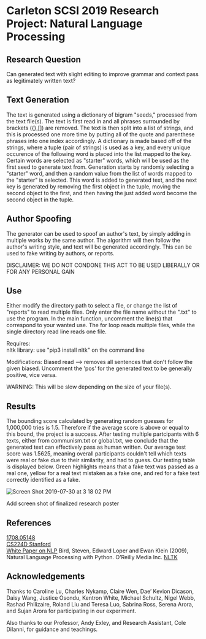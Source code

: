 # Carleton SCSI 2019 Research Project: Natural Language Processing 

## Research Question
Can generated text with slight editing to improve grammar and context pass as legitimately written text?

## Text Generation
The text is generated using a dictionary of bigram "seeds," processed from the text file(s). The text is first read in and all phrases surrounded by brackets ({},[]) are removed. The text is then split into a list of strings, and this is processed one more time by putting all of the quote and parenthese phrases into one index accordingly. A dictionary is made based off of the strings, where a tuple (pair of strings) is used as a key, and every unique occurence of the following word is placed into the list mapped to the key. Certain words are selected as "starter" words, which will be used as the first seed to generate text from. Generation starts by randomly selecting a "starter" word, and then a random value from the list of words mapped to the "starter" is selected. This word is added to generated text, and the next key is generated by removing the first object in the tuple, moving the second object to the first, and then having the just added word become the second object in the tuple.

## Author Spoofing
The generator can be used to spoof an author's text, by simply adding in multiple works by the same author. The algorithm will then follow the author's writing style, and text will be generated accordingly. This can be used to fake writing by authors, or reports.   
  
DISCLAIMER: WE DO NOT CONDONE THIS ACT TO BE USED LIBERALLY OR FOR ANY PERSONAL GAIN

## Use
Either modify the directory path to select a file, or change the list of "reports" to read multiple files. Only enter the file name without the ".txt" to use the program. In the main function, uncomment the line(s) that correspond to your wanted use. The for loop reads multiple files, while the single directory read line reads one file.  
  
Requires:  
nltk library: use "pip3 install nltk" on the command line  
  
Modifications:
Biased read --> removes all sentences that don't follow the given biased. Uncomment the 'pos' for the generated text to be generally positive, vice versa.  
  
WARNING: This will be slow depending on the size of your file(s).

## Results
The bounding score calculated by generating random guesses for 1,000,000 tries is 1.5. Therefore if the average score is above or equal to this bound, the project is a success. After testing multiple partcipants with 6 texts, either from communism.txt or global.txt, we conclude that the generated text can effectively pass as human written. Our average test score was 1.5625, meaning overall participants couldn't tell which texts were real or fake due to their similarity, and had to guess. Our testing table is displayed below. Green highlights means that a fake text was passed as a real one, yellow for a real text mistaken as a fake one, and red for a fake text correctly identified as a fake.  
  
![Screen Shot 2019-07-30 at 3 18 02 PM](https://user-images.githubusercontent.com/32970087/62162168-42381900-b2dd-11e9-872f-069ec6545cdd.png)
  
Add screen shot of finalized research poster  
  
## References
[1708.05148](https://arxiv.org/pdf/1708.05148.pdf)  
[CS224D Stanford](https://cs224d.stanford.edu/papers/advances.pdf)   
[White Paper on NLP](https://www.aclweb.org/anthology/H89-2078)
Bird, Steven, Edward Loper and Ewan Klein (2009), Natural Language Processing with Python. O’Reilly Media Inc. [NLTK](https://www.nltk.org/)  

## Acknowledgements
Thanks to Caroline Lu, Charles Nykamp, Claire Wen, Dae’ Kevion Dicason, Daisy Wang, Justice Osondu, Kentron White, Michael Schultz, Nigel Webb, Rashad Philizaire, Roland Liu and Teresa Luo, Sabrina Ross, Serena Arora, and Sujan Arora for participating in our experiment.

Also thanks to our Professor, Andy Exley, and Research Assistant, Cole DiIanni, for guidance and teachings.

